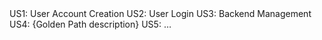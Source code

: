 <link to template slide> US1: User Account Creation
<link [to template slide](https://docs.google.com/presentation/d/1rxox-OgDh6j-x_GS7LAMA8H9iIh3_DziAaKI-PFFIPQ/edit#slide=id.p)> US2: User Login
<link to template slide> US3: Backend Management
<link to template slide> US4: {Golden Path description}
<link to template slide> US5: …
